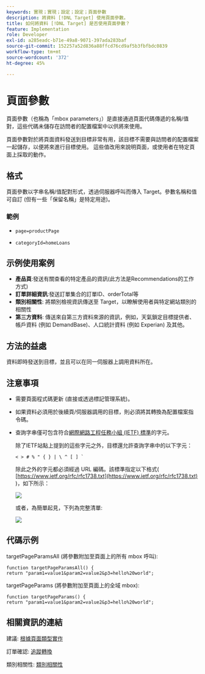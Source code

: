 ```yaml
---
keywords: 實現；實現；設定；設定；頁面參數
description: 將資料 [!DNL Target] 使用頁面參數。
title: 如何將資料 [!DNL Target] 是否使用頁面參數？
feature: Implementation
role: Developer
exl-id: a285eadc-b71e-49a8-9071-397ada283baf
source-git-commit: 152257a52d836a88ffcd76cd9af5b3fbfbdc0839
workflow-type: tm+mt
source-wordcount: '372'
ht-degree: 45%

---
```


# 頁面參數

頁面參數（也稱為「mbox parameters」）是直接通過頁面代碼傳遞的名稱/值對，這些代碼未儲存在訪問者的配置檔案中以供將來使用。

頁面參數對於將頁面資料發送到目標非常有用，該目標不需要與訪問者的配置檔案一起儲存，以便將來進行目標使用。 這些值改用來說明頁面，或使用者在特定頁面上採取的動作。

## 格式

頁面參數以字串名稱/值配對形式，透過伺服器呼叫而傳入 Target。參數名稱和值可自訂 (但有一些「保留名稱」是特定用途)。

### 範例

* `page=productPage`

* `categoryId=homeLoans`

## 示例使用案例

* **產品頁**:發送有關查看的特定產品的資訊(此方法是Recommendations的工作方式)
* **訂單詳細資訊**:發送訂單集合的訂單ID、orderTotal等
* **類別相關性**: 將類別檢視資訊傳送至 Target，以瞭解使用者與特定網站類別的相關性
* **第三方資料**: 傳送來自第三方資料來源的資訊，例如，天氣鎖定目標提供者、帳戶資料 (例如 DemandBase)、人口統計資料 (例如 Experian) 及其他。

## 方法的益處

資料即時發送到目標，並且可以在同一伺服器上調用資料所在。

## 注意事項

* 需要頁面程式碼更新 (直接或透過標記管理系統)。
* 如果資料必須用於後續頁/伺服器調用的目標，則必須將其轉換為配置檔案指令碼。
* 查詢字串僅可包含符合[網際網路工程任務小組 (IETF) 標準](https://www.ietf.org/rfc/rfc3986.txt)的字元。

   除了IETF站點上提到的這些字元之外，目標還允許查詢字串中的以下字元：

   ```< > # % " { } | \ ^ [ ] ` ```

   除此之外的字元都必須經過 URL 編碼。該標準指定以下格式( [https://www.ietf.org/rfc/rfc1738.txt](https://www.ietf.org/rfc/rfc1738.txt) )，如下所示：

   ![](assets/ietf1.png)

   或者，為簡單起見，下列為完整清單:

   ![](assets/ietf2.png)

## 代碼示例

targetPageParamsAll (將參數附加至頁面上的所有 mbox 呼叫):

`function targetPageParamsAll() { return "param1=value1&param2=value2&p3=hello%20world";`

targetPageParams (將參數附加至頁面上的全域 mbox):

`function targetPageParams() { return "param1=value1&param2=value2&p3=hello%20world";`

## 相關資訊的連結

建議: [根據頁面類型實作](/help/main/c-recommendations/plan-implement.md#reference_DE38BB07BD3C4511B176CDAB45E126FC)

訂單確認: [追蹤轉換](/help/main/c-implementing-target/c-implementing-target-for-client-side-web/how-to-deployatjs/implementing-target-without-a-tag-manager.md#task_E85D2F64FEB84201A594F2288FABF053)

類別相關性: [類別相關性](/help/main/c-target/c-visitor-profile/category-affinity.md#concept_75EC1E1123014448B8B92AD16B2D72CC)
